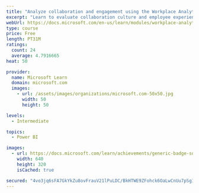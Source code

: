 ```yaml
---
title: "Analyze collaboration and engagement using the Workplace Analytics Ways of working assessment dashboard"
excerpt: "Learn to evaluate collaboration culture and employee experience with a Power BI template using Workplace Analytics data."
webUrl: https://docs.microsoft.com/en-us/learn/modules/workplace-analytics-ways-working/
type: course
price: Free
length: PT31M
ratings:
  count: 24
  average: 4.7916665
heat: 50

provider:
  name: Microsoft Learn
  domain: microsoft.com
  images:
    - url: /assets/images/organizations/microsoft.com-50x50.jpg
      width: 50
      height: 50

levels:
  - Intermediate

topics:
  - Power BI

images:
  - url: https://docs.microsoft.com/learn/achievements/generic-badge-social.png
    width: 640
    height: 320
    isCached: true

secured: "4vo3jq6sFA7GkYkZu8ovFrauV21lPuLDC/BkHTWE9ZFohck6OaLwCnUu7pSg1hjfIhMhwpaqxcwdAnCqt9ds/P9NgQTOL3/cPH5SULJ9c7VpN2GubUf8DPDS0bExoipFiQHF8z+MrycEmPfLCXS7cAqcl2XvRV9MsnxH3EYxgzWDveN5YcwfI3Sf1IUpcsFrSQJM66W7EtNSazBbcKGRogiMxSqEOIEzpB4Wq1MmEZSLQ6KSdvev8CmUwzM7Zleot2XMk9c+ejB7vK1YDV4oyaTgVBphBKEYSPZJeHWphwY8Axl6rRcFkZkcGubEUGT18JoJ3MDhrkwqCpk5hAoxc+htyRITryVzQRVRAit+56bgBaLJunLkPzBqN5RwUsZ6IMSD+gH/HKxwiElLvQBNn/JUXNZ/sXMs8RlV+V/ZYwg=;5FG2zTmrH7/Gaq4OMpaqJQ=="
---
```


